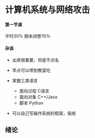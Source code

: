 # 计算机系统与网络攻击

#### 第一节课

平时30% 期末闭卷70%

#### 杂谈

- 出席很重要，但是不点名
- 早点可以带到教室吃
- 掌握三类语言
  - 面向过程	C语言
  - 面向对象	C++/Java
  - 脚本	Python

- 可以自己写操作系统的框架，锻炼

## 绪论

